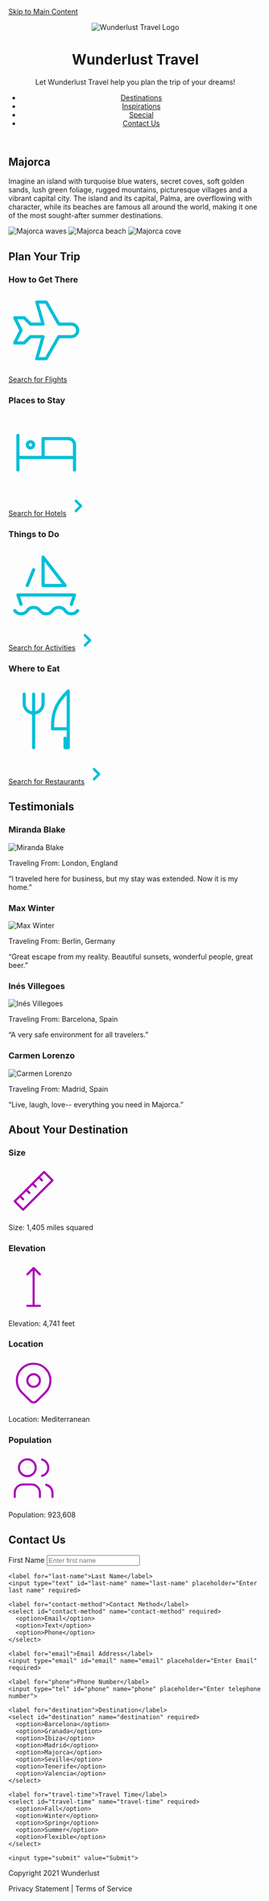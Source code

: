<!DOCTYPE html>
<html lang="en">
<head>
  <meta charset="UTF-8">
  <title>Wunderlust Travel</title>
</head>

<body>

<a href="#main">Skip to Main Content</a>

<header>
   <img src="images/logo.png" alt="Wunderlust Travel Logo">
  <h1>Wunderlust Travel</h1>
  <p>Let Wunderlust Travel help you plan the trip of your dreams!</p>

  <nav>
    <ul>
      <li><a href="#">Destinations</a></li>
      <li><a href="#">Inspirations</a></li>
      <li><a href="#">Special</a></li>
      <li><a href="#">Contact Us</a></li>
    </ul>
  </nav>
</header>

<main id="main">

  <h2>Majorca</h2>
  <p>Imagine an island with turquoise blue waters, secret coves, soft golden sands, lush green foliage, rugged mountains, picturesque villages and a vibrant capital city. The island and its capital, Palma, are overflowing with character, while its beaches are famous all around the world, making it one of the most sought-after summer destinations.</p>

  <img src="images/majorca-waves.png" alt="Majorca waves">
  <img src="images/majorca-beach.png" alt="Majorca beach">
  <img src="images/majorca-cove.png" alt="Majorca cove">

  <h2>Plan Your Trip</h2>

  <h3>How to Get There</h3>
  <svg xmlns="http://www.w3.org/2000/svg" class="icon icon-tabler icon-tabler-plane" width="150" height="150" viewBox="0 0 24 24" stroke-width="1" stroke="#00bfd8" fill="none" stroke-linecap="round" stroke-linejoin="round">
  <path stroke="none" d="M0 0h24v24H0z" fill="none"/>
  <path d="M16 10h4a2 2 0 0 1 0 4h-4l-4 7h-3l2 -7h-4l-2 2h-3l2 -4l-2 -4h3l2 2h4l-2 -7h3z" />
</svg>


  <a href="#" title="Search for flights">Search for Flights</a>

  <h3>Places to Stay</h3>
  <svg xmlns="http://www.w3.org/2000/svg" class="icon icon-tabler icon-tabler-bed" width="150" height="150" viewBox="0 0 24 24" stroke-width="1" stroke="#00bfd8" fill="none" stroke-linecap="round" stroke-linejoin="round">
  <path stroke="none" d="M0 0h24v24H0z" fill="none"/>
  <path d="M3 7v11m0 -4h18m0 4v-8a2 2 0 0 0 -2 -2h-8v6" />
  <circle cx="7" cy="10" r="1" />
</svg>


  <a href="#" title="Search for Hotels">Search for Hotels</a>
  <svg xmlns="http://www.w3.org/2000/svg" class="icon icon-tabler icon-tabler-chevron-right" width="40" height="40" viewBox="0 0 24 24" stroke-width="3" stroke="#00bfd8" fill="none" stroke-linecap="round" stroke-linejoin="round">
  <path stroke="none" d="M0 0h24v24H0z" fill="none"/>
  <polyline points="9 6 15 12 9 18" />
</svg>



  <h3>Things to Do</h3>
  <svg xmlns="http://www.w3.org/2000/svg" class="icon icon-tabler icon-tabler-sailboat" width="150" height="150" viewBox="0 0 24 24" stroke-width="1" stroke="#00bfd8" fill="none" stroke-linecap="round" stroke-linejoin="round">
  <path stroke="none" d="M0 0h24v24H0z" fill="none"/>
  <path d="M2 20a2.4 2.4 0 0 0 2 1a2.4 2.4 0 0 0 2 -1a2.4 2.4 0 0 1 2 -1a2.4 2.4 0 0 1 2 1a2.4 2.4 0 0 0 2 1a2.4 2.4 0 0 0 2 -1a2.4 2.4 0 0 1 2 -1a2.4 2.4 0 0 1 2 1a2.4 2.4 0 0 0 2 1a2.4 2.4 0 0 0 2 -1" />
  <path d="M4 18l-1 -3h18l-1 3" />
  <path d="M11 12h7l-7 -9v9" />
  <line x1="8" y1="7" x2="6" y2="12" />
</svg>


  <a href="#" title="Search for Activities">Search for Activities</a>
<svg xmlns="http://www.w3.org/2000/svg" class="icon icon-tabler icon-tabler-chevron-right" width="40" height="40" viewBox="0 0 24 24" stroke-width="3" stroke="#00bfd8" fill="none" stroke-linecap="round" stroke-linejoin="round">
  <path stroke="none" d="M0 0h24v24H0z" fill="none"/>
  <polyline points="9 6 15 12 9 18" />
</svg>

  <h3>Where to Eat</h3>
  <svg xmlns="http://www.w3.org/2000/svg" class="icon icon-tabler icon-tabler-tools-kitchen-2" width="150" height="150" viewBox="0 0 24 24" stroke-width="1" stroke="#00bfd8" fill="none" stroke-linecap="round" stroke-linejoin="round">
  <path stroke="none" d="M0 0h24v24H0z" fill="none"/>
  <path d="M19 3v12h-5c-.023 -3.681 .184 -7.406 5 -12zm0 12v6h-1v-3m-10 -14v17m-3 -17v3a3 3 0 1 0 6 0v-3" />
</svg>


  <a href="#" title="Search for Restaurants">Search for Restaurants</a>
<svg xmlns="http://www.w3.org/2000/svg" class="icon icon-tabler icon-tabler-chevron-right" width="40" height="40" viewBox="0 0 24 24" stroke-width="3" stroke="#00bfd8" fill="none" stroke-linecap="round" stroke-linejoin="round">
  <path stroke="none" d="M0 0h24v24H0z" fill="none"/>
  <polyline points="9 6 15 12 9 18" />
</svg>

  <h2>Testimonials</h2>

  <h3>Miranda Blake</h3>
  <img src="images/miranda-blake.png" alt="Miranda Blake">
  <p>Traveling From: London, England</p>
  <p>“I traveled here for business, but my stay was extended. Now it is my home.”</p>

  <h3>Max Winter</h3>
  <img src="images/max-winter.png" alt="Max Winter">
  <p>Traveling From: Berlin, Germany</p>
  <p>“Great escape from my reality. Beautiful sunsets, wonderful people, great beer.”</p>

  <h3>Inés Villegoes</h3>
  <img src="images/ines-villegoes.png" alt="Inés Villegoes">
  <p>Traveling From: Barcelona, Spain</p>
  <p>“A very safe environment for all travelers.”</p>

  <h3>Carmen Lorenzo</h3>
  <img src="images/carmen-lorenzo.png" alt="Carmen Lorenzo">
  <p>Traveling From: Madrid, Spain</p>
  <p>“Live, laugh, love-- everything you need in Majorca.”</p>

  <h2>About Your Destination</h2>

  <h3>Size</h3>
  <svg xmlns="http://www.w3.org/2000/svg" class="icon icon-tabler icon-tabler-ruler-2" width="100" height="100" viewBox="0 0 24 24" stroke-width="1" stroke="#a905b6" fill="none" stroke-linecap="round" stroke-linejoin="round">
  <path stroke="none" d="M0 0h24v24H0z" fill="none"/>
  <path d="M17 3l4 4l-14 14l-4 -4z" />
  <path d="M16 7l-1.5 -1.5" />
  <path d="M13 10l-1.5 -1.5" />
  <path d="M10 13l-1.5 -1.5" />
  <path d="M7 16l-1.5 -1.5" />
</svg>

  <p>Size: 1,405 miles squared</p>

  <h3>Elevation</h3>
  <svg xmlns="http://www.w3.org/2000/svg" class="icon icon-tabler icon-tabler-arrow-top-bar" width="100" height="100" viewBox="0 0 24 24" stroke-width="1" stroke="#a905b6" fill="none" stroke-linecap="round" stroke-linejoin="round">
  <path stroke="none" d="M0 0h24v24H0z" fill="none"/>
  <line x1="12" y1="21" x2="12" y2="3" />
  <path d="M15 6l-3 -3l-3 3" />
  <line x1="9" y1="21" x2="15" y2="21" />
</svg>

  <p>Elevation: 4,741 feet</p>

  <h3>Location</h3>
  <svg xmlns="http://www.w3.org/2000/svg" class="icon icon-tabler icon-tabler-map-pin" width="100" height="100" viewBox="0 0 24 24" stroke-width="1" stroke="#a905b6" fill="none" stroke-linecap="round" stroke-linejoin="round">
  <path stroke="none" d="M0 0h24v24H0z" fill="none"/>
  <circle cx="12" cy="11" r="3" />
  <path d="M17.657 16.657l-4.243 4.243a2 2 0 0 1 -2.827 0l-4.244 -4.243a8 8 0 1 1 11.314 0z" />
</svg>

  <p>Location: Mediterranean</p>

  <h3>Population</h3>
  <svg xmlns="http://www.w3.org/2000/svg" class="icon icon-tabler icon-tabler-users" width="100" height="100" viewBox="0 0 24 24" stroke-width="1" stroke="#a905b6" fill="none" stroke-linecap="round" stroke-linejoin="round">
  <path stroke="none" d="M0 0h24v24H0z" fill="none"/>
  <circle cx="9" cy="7" r="4" />
  <path d="M3 21v-2a4 4 0 0 1 4 -4h4a4 4 0 0 1 4 4v2" />
  <path d="M16 3.13a4 4 0 0 1 0 7.75" />
  <path d="M21 21v-2a4 4 0 0 0 -3 -3.85" />
</svg>

  <p>Population: 923,608</p>

  <h2>Contact Us</h2>

  <form>
    <label for="first-name">First Name</label>
    <input type="text" id="first-name" name="first-name" placeholder="Enter first name" required>

    <label for="last-name">Last Name</label>
    <input type="text" id="last-name" name="last-name" placeholder="Enter last name" required>

    <label for="contact-method">Contact Method</label>
    <select id="contact-method" name="contact-method" required>
      <option>Email</option>
      <option>Text</option>
      <option>Phone</option>
    </select>

    <label for="email">Email Address</label>
    <input type="email" id="email" name="email" placeholder="Enter Email" required>

    <label for="phone">Phone Number</label>
    <input type="tel" id="phone" name="phone" placeholder="Enter telephone number">

    <label for="destination">Destination</label>
    <select id="destination" name="destination" required>
      <option>Barcelona</option>
      <option>Granada</option>
      <option>Ibiza</option>
      <option>Madrid</option>
      <option>Majorca</option>
      <option>Seville</option>
      <option>Tenerife</option>
      <option>Valencia</option>
    </select>

    <label for="travel-time">Travel Time</label>
    <select id="travel-time" name="travel-time" required>
      <option>Fall</option>
      <option>Winter</option>
      <option>Spring</option>
      <option>Summer</option>
      <option>Flexible</option>
    </select>

    <input type="submit" value="Submit">
  </form>

</main>

<footer>
  <p>Copyright 2021 Wunderlust</p>
  <p>Privacy Statement | Terms of Service</p>
</footer>

</body>
</html>
